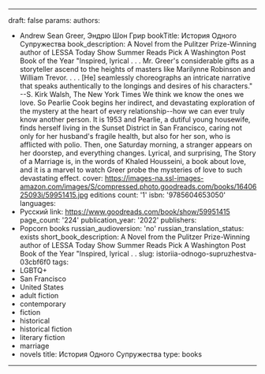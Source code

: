 ---
draft: false
params:
  authors:
  - Andrew Sean Greer, Эндрю Шон Грир
  bookTitle: История Одного Супружества
  book_description: A Novel from the Pulitzer Prize-Winning author of LESSA Today
    Show Summer Reads Pick A Washington Post Book of the Year "Inspired, lyrical .
    . . Mr. Greer's considerable gifts as a storyteller ascend to the heights of masters
    like Marilynne Robinson and William Trevor. . . . [He] seamlessly choreographs
    an intricate narrative that speaks authentically to the longings and desires of
    his characters." --S. Kirk Walsh, The New York Times We think we know the ones
    we love. So Pearlie Cook begins her indirect, and devastating exploration of the
    mystery at the heart of every relationship--how we can ever truly know another
    person. It is 1953 and Pearlie, a dutiful young housewife, finds herself living
    in the Sunset District in San Francisco, caring not only for her husband's fragile
    health, but also for her son, who is afflicted with polio. Then, one Saturday
    morning, a stranger appears on her doorstep, and everything changes. Lyrical,
    and surprising, The Story of a Marriage is, in the words of Khaled Housseini,
    a book about love, and it is a marvel to watch Greer probe the mysteries of love
    to such devastating effect.
  cover: https://images-na.ssl-images-amazon.com/images/S/compressed.photo.goodreads.com/books/1640625093i/59951415.jpg
  editions count: '1'
  isbn: '9785604653050'
  languages:
  - Русский
  link: https://www.goodreads.com/book/show/59951415
  page_count: '224'
  publication_year: '2022'
  publishers:
  - Popcorn books
  russian_audioversion: 'no'
  russian_translation_status: exists
  short_book_description: A Novel from the Pulitzer Prize-Winning author of LESSA
    Today Show Summer Reads Pick A Washington Post Book of the Year "Inspired, lyrical
    . .
  slug: istoriia-odnogo-supruzhestva-03cbf6f0
  tags:
  - LGBTQ+
  - San Francisco
  - United States
  - adult fiction
  - contemporary
  - fiction
  - historical
  - historical fiction
  - literary fiction
  - marriage
  - novels
title: История Одного Супружества
type: books
------
